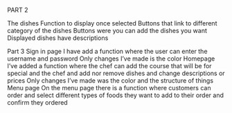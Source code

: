 PART 2

The dishes
Function to display once selected
Buttons that link to different category of the dishes
Buttons were you can add the dishes you want 
Displayed dishes have descriptions

Part 3
Sign in page
I have add a function where the user can enter the username and password
Only changes I’ve made is the color 
Homepage 
 I’ve added a function where the chef can add the course that will be for special and the chef and add nor remove dishes and change descriptions or prices 
Only changes I’ve made was the color and the structure of things 
Menu page
On the menu page there is a function where customers can order and select different types of foods they want to add to their order and confirm they ordered 

